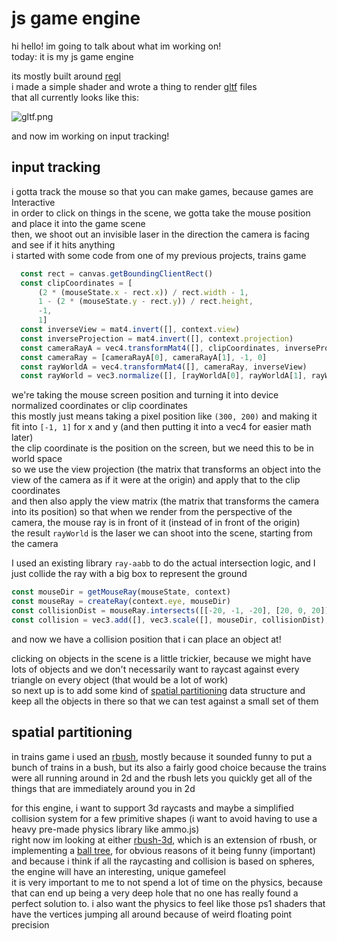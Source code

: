 # js game engine

hi hello! im going to talk about what im working on!  
today: it is my js game engine  

its mostly built around [regl](http://regl.party/)  
i made a simple shader and wrote a thing to render [gltf](https://raw.githubusercontent.com/KhronosGroup/glTF/main/specification/2.0/figures/gltfOverview-2.0.0b.png) files  
that all currently looks like this:

![gltf.png](https://buttondown.s3.amazonaws.com/images/6959ea9a-a9f0-410d-94b7-5b5734a35f98.png)

and now im working on input tracking!

## input tracking

i gotta track the mouse so that you can make games, because games are Interactive  
in order to click on things in the scene, we gotta take the mouse position and place it into the game scene  
then, we shoot out an invisible laser in the direction the camera is facing and see if it hits anything  
i started with some code from one of my previous projects, trains game
```javascript
  const rect = canvas.getBoundingClientRect()
  const clipCoordinates = [
      (2 * (mouseState.x - rect.x)) / rect.width - 1,
      1 - (2 * (mouseState.y - rect.y)) / rect.height,
      -1,
      1]
  const inverseView = mat4.invert([], context.view)
  const inverseProjection = mat4.invert([], context.projection)
  const cameraRayA = vec4.transformMat4([], clipCoordinates, inverseProjection)
  const cameraRay = [cameraRayA[0], cameraRayA[1], -1, 0]
  const rayWorldA = vec4.transformMat4([], cameraRay, inverseView)
  const rayWorld = vec3.normalize([], [rayWorldA[0], rayWorldA[1], rayWorldA[2]])
```
we're taking the mouse screen position and turning it into device normalized coordinates or clip coordinates  
this mostly just means taking a pixel position like `(300, 200)` and making it fit into `[-1, 1]` for x and y (and then putting it into a vec4 for easier math later)  
the clip coordinate is the position on the screen, but we need this to be in world space  
so we use the view projection (the matrix that transforms an object into the view of the camera as if it were at the origin) and apply that to the clip coordinates  
and then also apply the view matrix (the matrix that transforms the camera into its position) so that when we render from the perspective of the camera, the mouse ray is in front of it (instead of in front of the origin)  
the result `rayWorld` is the laser we can shoot into the scene, starting from the camera

I used an existing library `ray-aabb` to do the actual intersection logic, and I just collide the ray with a big box to represent the ground
```javascript
const mouseDir = getMouseRay(mouseState, context)
const mouseRay = createRay(context.eye, mouseDir)
const collisionDist = mouseRay.intersects([[-20, -1, -20], [20, 0, 20]])
const collision = vec3.add([], vec3.scale([], mouseDir, collisionDist), context.eye)
```
and now we have a collision position that i can place an object at!

clicking on objects in the scene is a little trickier, because we might have lots of objects and we don't necessarily want to raycast against every triangle on every object (that would be a lot of work)  
so next up is to add some kind of [spatial partitioning](https://en.wikipedia.org/wiki/Space_partitioning) data structure and keep all the objects in there so that we can test against a small set of them

## spatial partitioning

in trains game i used an [rbush](https://github.com/mourner/rbush), mostly because it sounded funny to put a bunch of trains in a bush, but its also a fairly good choice because the trains were all running around in 2d and the rbush lets you quickly get all of the things that are immediately around you in 2d

for this engine, i want to support 3d raycasts and maybe a simplified collision system for a few primitive shapes (i want to avoid having to use a heavy pre-made physics library like ammo.js)  
right now im looking at either [rbush-3d](https://github.com/Eronana/rbush-3d), which is an extension of rbush, or implementing a [ball tree](https://en.wikipedia.org/wiki/Ball_tree), for obvious reasons of it being funny (important) and because i think if all the raycasting and collision is based on spheres, the engine will have an interesting, unique gamefeel  
it is very important to me to not spend a lot of time on the physics, because that can end up being a very deep hole that no one has really found a perfect solution to. i also want the physics to feel like those ps1 shaders that have the vertices jumping all around because of weird floating point precision
